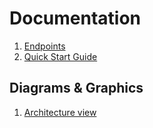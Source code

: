 # Documentation

1. [Endpoints](./endpoints.md)
2. [Quick Start Guide](./quick-start-guide.md)

## Diagrams & Graphics


1. [Architecture view](./architecture.drawio.svg)
